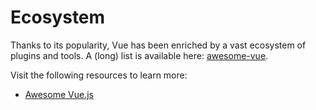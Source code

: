 # Ecosystem

Thanks to its popularity, Vue has been enriched by a vast ecosystem of plugins and tools. A (long) list is available here: [awesome-vue](https://github.com/vuejs/awesome-vue).

Visit the following resources to learn more:

- [Awesome Vue.js](https://github.com/vuejs/awesome-vue)

